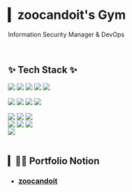 # ▎zoocandoit's Gym
Information Security Manager & DevOps

<br>

## ✨ Tech Stack ✨
<div style="display:flex; flex-direction:row;">
  <img src="https://img.shields.io/badge/C-00599C?style=for-the-badge&logo=c&logoColor=white" />&nbsp
  <img src="https://img.shields.io/badge/Java-ED8B00?style=for-the-badge&logo=openjdk&logoColor=white" />&nbsp
  <img src="https://img.shields.io/badge/python-3670A0?style=for-the-badge&logo=python&logoColor=ffdd54" />&nbsp
  <img src="https://img.shields.io/badge/TypeScript-007ACC?style=for-the-badge&logo=typescript&logoColor=white" />&nbsp
  <img src="https://img.shields.io/badge/Shell_Script-121011?style=for-the-badge&logo=gnu-bash&logoColor=white" />&nbsp
</div>

<br>

<div style="display:flex; flex-direction:row;">
  <img src="https://img.shields.io/badge/MySQL-00000F?style=for-the-badge&logo=mysql&logoColor=white" />&nbsp
  <img src="https://img.shields.io/badge/PostgreSQL-316192?style=for-the-badge&logo=postgresql&logoColor=white" />&nbsp
  <img src="https://img.shields.io/badge/MongoDB-4EA94B?style=for-the-badge&logo=mongodb&logoColor=white" />&nbsp
  <img src="https://img.shields.io/badge/SQLite-07405E?style=for-the-badge&logo=sqlite&logoColor=white" />&nbsp
</div>

<br>

<div style="display:flex; flex-direction:row;">
  <img src="https://img.shields.io/badge/docker-%230db7ed.svg?style=for-the-badge&logo=docker&logoColor=white" />&nbsp
  <img src="https://img.shields.io/badge/kubernetes-%23326ce5.svg?style=for-the-badge&logo=kubernetes&logoColor=white" />&nbsp
  <img src="https://img.shields.io/badge/Prometheus-E6522C?style=for-the-badge&logo=Prometheus&logoColor=white" />&nbsp
</div>

<div style="display:flex; flex-direction:row;">
  <img src="https://img.shields.io/badge/terraform-%235835CC.svg?style=for-the-badge&logo=terraform&logoColor=white" />&nbsp
  <img src="https://img.shields.io/badge/ansible-%231A1918.svg?style=for-the-badge&logo=ansible&logoColor=white" />&nbsp
  <img src="https://img.shields.io/badge/Jenkins-D24939?style=for-the-badge&logo=Jenkins&logoColor=white" />&nbsp
</div>

<div style="display:flex; flex-direction:row;">
  <img src="https://img.shields.io/badge/Amazon_AWS-FF9900?style=for-the-badge&logo=amazonaws&logoColor=white" />&nbsp
</div>

<br>

## ▎🧑‍💻 Portfolio Notion
- ### [zoocandoit](https://zoocandoit.notion.site/)
